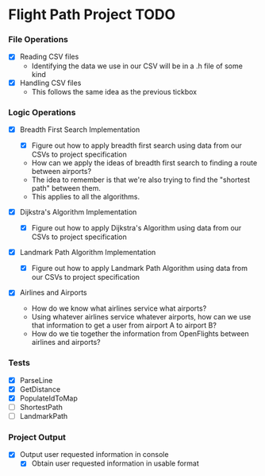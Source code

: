 # Flight Path Project TODO

### File Operations
- [x] Reading CSV files
  - Identifying the data we use in our CSV will be in a .h file of some kind
- [x] Handling CSV files
  - This follows the same idea as the previous tickbox

### Logic Operations
- [x] Breadth First Search Implementation
  - [x] Figure out how to apply breadth first search using data from our CSVs to project specification
  - How can we apply the ideas of breadth first search to finding a route between airports?
  - The idea to remember is that we're also trying to find the "shortest path" between them.
  - This applies to all the algorithms.

- [x] Dijkstra's Algorithm Implementation
  - [x] Figure out how to apply Dijkstra's Algorithm using data from our CSVs to project specification

- [x] Landmark Path Algorithm Implementation
  - [x] Figure out how to apply Landmark Path Algorithm using data from our CSVs to project specification

- [x] Airlines and Airports
  - How do we know what airlines service what airports?
  - Using whatever airlines service whatever airports, how can we use that information to get a user from airport A to airport B?
  - How do we tie together the information from OpenFlights between airlines and airports?

### Tests
- [x] ParseLine
- [x] GetDistance
- [x] PopulateIdToMap
- [ ] ShortestPath
- [ ] LandmarkPath

### Project Output
- [x] Output user requested information in console
  - [x] Obtain user requested information in usable format
